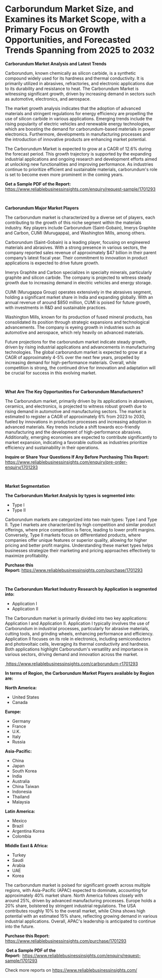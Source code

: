 <p><h1>Carborundum Market Size, and Examines its Market Scope, with a Primary Focus on Growth Opportunities, and Forecasted Trends Spanning from 2025 to 2032</h1></p><p><strong>Carborundum Market Analysis and Latest Trends</strong></p>
<p><p>Carborundum, known chemically as silicon carbide, is a synthetic compound widely used for its hardness and thermal conductivity. It is primarily utilized in abrasives, refractories, and electronic applications due to its durability and resistance to heat. The Carborundum Market is witnessing significant growth, driven by increasing demand in sectors such as automotive, electronics, and aerospace.</p><p>The market growth analysis indicates that the adoption of advanced materials and stringent regulations for energy efficiency are propelling the use of silicon carbide in various applications. Emerging trends include the rising popularity of electric vehicles and renewable energy technologies, which are boosting the demand for carborundum-based materials in power electronics. Furthermore, developments in manufacturing processes and the introduction of innovative products are enhancing market potential.</p><p>The Carborundum Market is expected to grow at a CAGR of 12.6% during the forecast period. This growth trajectory is supported by the expanding industrial applications and ongoing research and development efforts aimed at unlocking new functionalities and improving performance. As industries continue to prioritize efficient and sustainable materials, carborundum's role is set to become even more prominent in the coming years.</p></p>
<p><strong>Get a Sample PDF of the Report:&nbsp;</strong> <a href="https://www.reliablebusinessinsights.com/enquiry/request-sample/1701293?utm_campaign=115&utm_medium=2&utm_source=Github&utm_content=ia&utm_term=09012025&utm_id=carborundum">https://www.reliablebusinessinsights.com/enquiry/request-sample/1701293</a></p>
<p>&nbsp;</p>
<p><strong>Carborundum Major Market Players</strong></p>
<p><p>The carborundum market is characterized by a diverse set of players, each contributing to the growth of this niche segment within the materials industry. Key players include Carborundum (Saint-Gobain), Imerys Graphite and Carbon, CUMI (Murugappa), and Washington Mills, among others. </p><p>Carborundum (Saint-Gobain) is a leading player, focusing on engineered materials and abrasives. With a strong presence in various sectors, the company reported sales revenue of approximately $47 billion in their parent company’s latest fiscal year. Their commitment to innovation in product applications is expected to drive future growth.</p><p>Imerys Graphite and Carbon specializes in specialty minerals, particularly graphite and silicon carbide. The company is projected to witness steady growth due to increasing demand in electric vehicles and energy storage. </p><p>CUMI (Murugappa Group) operates extensively in the abrasives segment, holding a significant market share in India and expanding globally. With an annual revenue of around $850 million, CUMI is poised for future growth, with investments in R&D and sustainable practices.</p><p>Washington Mills, known for its production of fused mineral products, has consolidated its position through strategic expansions and technological advancements. The company is eyeing growth in industries such as automotive and aerospace, which rely heavily on advanced materials.</p><p>Future projections for the carborundum market indicate steady growth, driven by rising industrial applications and advancements in manufacturing technologies. The global carborundum market is expected to grow at a CAGR of approximately 4-5% over the next few years, propelled by increasing demand for high-performance materials. Overall, while competition is strong, the continued drive for innovation and adaptation will be crucial for success in this evolving market.</p></p>
<p>&nbsp;</p>
<p><strong>What Are The Key Opportunities For Carborundum Manufacturers?</strong></p>
<p><p>The Carborundum market, primarily driven by its applications in abrasives, ceramics, and electronics, is projected to witness robust growth due to rising demand in automotive and manufacturing sectors. The market is estimated to register a CAGR of approximately 6% from 2023 to 2030, fueled by innovations in production processes and increasing adoption in advanced materials. Key trends include a shift towards eco-friendly manufacturing and the development of high-performance abrasives. Additionally, emerging economies are expected to contribute significantly to market expansion, indicating a favorable outlook as industries prioritize efficiency and sustainability in their operations.</p></p>
<p><strong>Inquire or Share Your Questions If Any Before Purchasing This Report:</strong> <a href="https://www.reliablebusinessinsights.com/enquiry/pre-order-enquiry/1701293?utm_campaign=115&utm_medium=2&utm_source=Github&utm_content=ia&utm_term=09012025&utm_id=carborundum">https://www.reliablebusinessinsights.com/enquiry/pre-order-enquiry/1701293</a></p>
<p>&nbsp;</p>
<p><strong>Market Segmentation</strong></p>
<p><strong>The Carborundum Market Analysis by types is segmented into:</strong></p>
<p><ul><li>Type I</li><li>Type II</li></ul></p>
<p><p>Carborundum markets are categorized into two main types: Type I and Type II. Type I markets are characterized by high competition and similar product offerings, where price competition is fierce, leading to lower profit margins. Conversely, Type II markets focus on differentiated products, where companies offer unique features or superior quality, allowing for higher pricing and better profit margins. Understanding these market types helps businesses strategize their marketing and pricing approaches effectively to maximize profitability.</p></p>
<p><strong>Purchase this Report:&nbsp;</strong><a href="https://www.reliablebusinessinsights.com/purchase/1701293?utm_campaign=115&utm_medium=2&utm_source=Github&utm_content=ia&utm_term=09012025&utm_id=carborundum">https://www.reliablebusinessinsights.com/purchase/1701293</a></p>
<p>&nbsp;</p>
<p><strong>The Carborundum Market Industry Research by Application is segmented into:</strong></p>
<p><ul><li>Application I</li><li>Application II</li></ul></p>
<p><p>The Carborundum market is primarily divided into two key applications: Application I and Application II. Application I typically involves the use of Carborundum in industrial processes, particularly for abrasive materials, cutting tools, and grinding wheels, enhancing performance and efficiency. Application II focuses on its role in electronics, including semiconductors and photovoltaic cells, leveraging its thermal conductivity and hardness. Both applications highlight Carborundum's versatility and importance in various sectors, driving demand and innovation across the market.</p></p>
<p><a href="https://www.reliablebusinessinsights.com/carborundum-r1701293?utm_campaign=115&utm_medium=2&utm_source=Github&utm_content=ia&utm_term=09012025&utm_id=carborundum">&nbsp;https://www.reliablebusinessinsights.com/carborundum-r1701293</a></p>
<p><strong>In terms of Region, the Carborundum Market Players available by Region are:</strong></p>
<p>
    <p> <strong> North America: </strong>
        <ul>
            <li>United States</li>
            <li>Canada</li>
        </ul>
        </p> 
    <p> <strong> Europe: </strong>
        <ul>
            <li>Germany</li>
            <li>France</li>
            <li>U.K.</li>
            <li>Italy</li>
            <li>Russia</li>
        </ul>
        </p> 
    <p> <strong> Asia-Pacific: </strong>
        <ul>
            <li>China</li>
            <li>Japan</li>
            <li>South Korea</li>
            <li>India</li>
            <li>Australia</li>
            <li>China Taiwan</li>
            <li>Indonesia</li>
            <li>Thailand</li>
            <li>Malaysia</li>
        </ul>
        </p> 
    <p> <strong> Latin America: </strong>
        <ul>
            <li>Mexico</li>
            <li>Brazil</li>
            <li>Argentina Korea</li>
            <li>Colombia</li>
        </ul>
        </p> 
    <p> <strong> Middle East & Africa: </strong>
        <ul>
            <li>Turkey</li>
            <li>Saudi</li>
            <li>Arabia</li>
            <li>UAE</li>
            <li>Korea</li>
        </ul>
    </p>
    </p>
<p><p>The carborundum market is poised for significant growth across multiple regions, with Asia-Pacific (APAC) expected to dominate, accounting for approximately 40% market share. North America follows closely with around 25%, driven by advanced manufacturing processes. Europe holds a 20% share, bolstered by stringent industrial regulations. The USA contributes roughly 10% to the overall market, while China shows high potential with an estimated 15% share, reflecting growing demand in various industrial applications. Overall, APAC's leadership is anticipated to continue into the future.</p></p>
<p><strong>Purchase this Report: </strong><a href="https://www.reliablebusinessinsights.com/purchase/1701293?utm_campaign=115&utm_medium=2&utm_source=Github&utm_content=ia&utm_term=09012025&utm_id=carborundum">https://www.reliablebusinessinsights.com/purchase/1701293</a></p>
<p>&nbsp;<strong>Get a Sample PDF of the Report:&nbsp;&nbsp;</strong><a href="https://www.reliablebusinessinsights.com/enquiry/request-sample/1701293?utm_campaign=115&utm_medium=2&utm_source=Github&utm_content=ia&utm_term=09012025&utm_id=carborundum">https://www.reliablebusinessinsights.com/enquiry/request-sample/1701293</a></p>
<p><strong></strong></p>
<p>Check more reports on <a href="https://www.reliablebusinessinsights.com/?utm_campaign=115&utm_medium=2&utm_source=Github&utm_content=ia&utm_term=09012025&utm_id=carborundum">https://www.reliablebusinessinsights.com/</a></p>